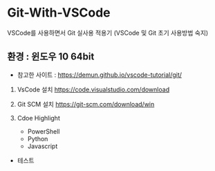 # Git-With-VSCode
VSCode를 사용하면서 Git 실사용 적용기
(VSCode 및 Git 초기 사용방법 숙지)

## 환경 : 윈도우 10 64bit

* 참고한 사이트 : <https://demun.github.io/vscode-tutorial/git/>

1. VsCode 설치
<https://code.visualstudio.com/download>

1. Git SCM 설치
<https://git-scm.com/download/win>

1. Cdoe Highlight
    - PowerShell
    - Python
    - Javascript

  - 테스트
